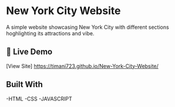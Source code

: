 # New York City Website  

A simple website showcasing New York City with different sections hoghlighting its attractions and vibe.  

## 🔗 Live Demo  
[View Site] https://timani723.github.io/New-York-City-Website/

## Built With
-HTML
-CSS
-JAVASCRIPT
